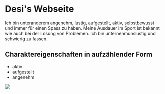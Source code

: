 # Desi's Webseite

Ich bin unteranderem angenehm, lustig, aufgestellt, aktiv, selbstbewusst und immer für einen Spass zu haben. Meine Ausdauer im Sport ist bekannt wie auch bei der Lösung von Problemen. Ich bin unternehmunslustig und schwierig zu fassen.

## Charaktereigenschaften in aufzählender Form
* aktiv
* aufgestellt
* angenehm

<img src="https://images.unsplash.com/photo-1501555088652-021faa106b9b?ixlib=rb-1.2.1&ixid=eyJhcHBfaWQiOjEyMDd9&auto=format&fit=crop&w=1353&q=80"/>
